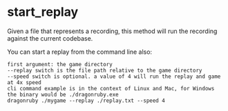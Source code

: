 # start_replay

Given a file that represents a recording, this method will run the recording against the current codebase.

You can start a replay from the command line also:

```
first argument: the game directory
--replay switch is the file path relative to the game directory
--speed switch is optional. a value of 4 will run the replay and game at 4x speed
cli command example is in the context of Linux and Mac, for Windows the binary would be ./dragonruby.exe
dragonruby ./mygame --replay ./replay.txt --speed 4
```
